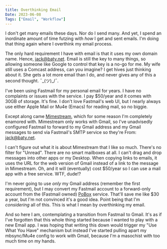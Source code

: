 ```yaml
---
title: Overthinking Email
Date: 2023-06-08
Tags: ["Email", "Workflow"]
---
```



I don't get many emails these days. Nor do I send many. And yet, I spend an inordinate amount of time futzing with _how_ I get and sent emails. I'm doing that thing again where I overthink my email process. 

The only hard requirement I have with email is that it uses my own domain name. Hence, jack@baty.net. Email is still the key to many things, so allowing someone like Google to control that key is a no-go for me. My wife still uses a Comcast address, can you imagine? I get hives just thinking about it. She gets a lot more email than I do, and never gives any of this a second thought. ¯\_(ツ)_/¯.

I've been using Fastmail for my personal email for years. I have no complaints or issues with the service. I pay $50/year and it comes with 30GB of storage. It's fine. I don't love Fastmail's web UI, but I nearly always use either Apple Mail or Mu4e (Emacs) for reading mail, so no biggie.

Except along came [Mimestream](https://mimestream.com/), which for some reason I'm completely enamored with. Mimestream only works with Gmail, so I've unadvisedly configured Fastmail to forward to my Gmail address and my Gmail messages to send via Fastmail's SMTP service so they're From: jack@baty.net.

I can't figure out what it is about Mimestream that I like so much. There's no filter for "Unread". There are no smart mailboxes at all. I can't drag and drop messages into other apps or my Desktop. When copying links to emails, it uses the URL for the web version of Gmail instead of a link to the message in Mimestream. Oh, and it will (eventually) cost $50/year so I can use a mail app with a free service. WTF, dude!?

I'm never going to use _only_ my Gmail address (remember the first requirement), but I may convert my Fastmail account to a forward-only account from the (Fastmail owned) [PoBox](https://www.pobox.com/) service. That'll save me like $30 a year, but I'm not convinced it's a good idea. Point being that I'm _considering_ all of this. This is what I mean by overthinking my email.

And so here I am, contemplating a transition from Fastmail to Gmail. It's as if I've forgotten that this whole thing started because I wanted to play with a new Email app. I was hoping that writing this down would trigger my "Use What You Have" mechanism but instead I've started pulling apart my mbsync/Mu4e config to work with Gmail, because I'm a masochist with too much time on my hands.



